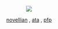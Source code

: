 <div align="center"> 
<p align="center"> </p> 

![](https://komarev.com/ghpvc/?username=novellian&color=060304&style=plastic&label=life,_fantastic++++&abbreviated=trueb5415c)

[novellian](https://rentry.co/novellian) , [ata](https://Euphoria.atabook.org/) , [pfp]([https://www.instagram.com/p/DHdnqSERy0I/?igsh=MTBqbG80dnA5ZXVlZw==) 

